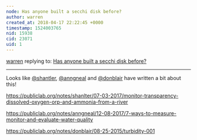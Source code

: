 ```yaml
---
node: Has anyone built a secchi disk before? 
author: warren
created_at: 2018-04-17 22:22:45 +0000
timestamp: 1524003765
nid: 15938
cid: 23071
uid: 1
---
```




[warren](../profile/warren) replying to: [Has anyone built a secchi disk before? ](../notes/stevie/03-13-2018/has-anyone-built-a-secchi-disk-before)

----
Looks like [@shantler](/profile/shantler), [@anngneal](/profile/anngneal) and [@donblair](/profile/donblair) have written a bit about this!


https://publiclab.org/notes/shanlter/07-03-2017/monitor-transparency-dissolved-oxygen-orp-and-ammonia-from-a-river

https://publiclab.org/notes/anngneal/12-08-2017/7-ways-to-measure-monitor-and-evaluate-water-quality

https://publiclab.org/notes/donblair/08-25-2015/turbidity-001
